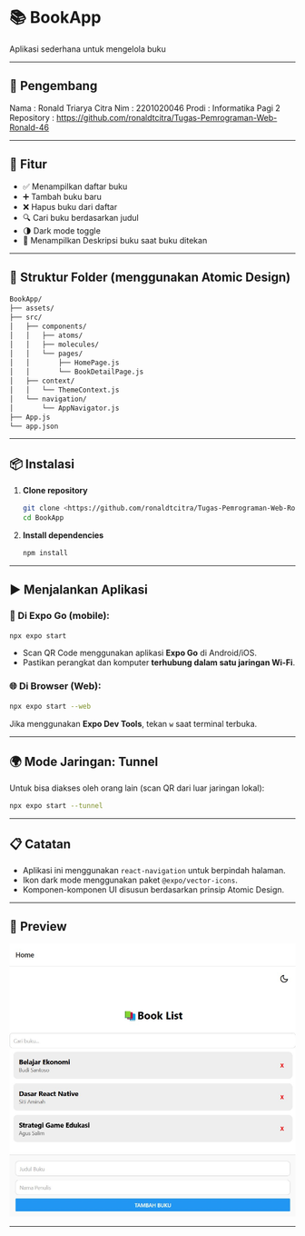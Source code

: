 
# 📚 BookApp

Aplikasi sederhana untuk mengelola buku

---

## 👤 Pengembang

Nama        : Ronald Triarya Citra
Nim         : 2201020046
Prodi       : Informatika Pagi 2
Repository  : https://github.com/ronaldtcitra/Tugas-Pemrograman-Web-Ronald-46

---

## 🚀 Fitur

- ✅ Menampilkan daftar buku
- ➕ Tambah buku baru
- ❌ Hapus buku dari daftar
- 🔍 Cari buku berdasarkan judul
- 🌗 Dark mode toggle 
- 📄 Menampilkan Deskripsi buku saat buku ditekan

---

## 📁 Struktur Folder (menggunakan Atomic Design)

```
BookApp/
├── assets/
├── src/
│   ├── components/
│   │   ├── atoms/
│   │   ├── molecules/
│   │   └── pages/
│   │       ├── HomePage.js
│   │       └── BookDetailPage.js
│   ├── context/
│   │   └── ThemeContext.js
│   └── navigation/
│       └── AppNavigator.js
├── App.js
└── app.json
```

---

## 📦 Instalasi

1. **Clone repository**
   ```bash
   git clone <https://github.com/ronaldtcitra/Tugas-Pemrograman-Web-Ronald-46>
   cd BookApp
   ```

2. **Install dependencies**
   ```bash
   npm install
   ```

---

## ▶️ Menjalankan Aplikasi

### 📱 Di Expo Go (mobile):

```bash
npx expo start
```

- Scan QR Code menggunakan aplikasi **Expo Go** di Android/iOS.
- Pastikan perangkat dan komputer **terhubung dalam satu jaringan Wi-Fi**.

### 🌐 Di Browser (Web):

```bash
npx expo start --web
```

Jika menggunakan **Expo Dev Tools**, tekan `w` saat terminal terbuka.

---

## 🌍 Mode Jaringan: Tunnel

Untuk bisa diakses oleh orang lain (scan QR dari luar jaringan lokal):

```bash
npx expo start --tunnel
```

---

## 📋 Catatan

- Aplikasi ini menggunakan `react-navigation` untuk berpindah halaman.
- Ikon dark mode menggunakan paket `@expo/vector-icons`.
- Komponen-komponen UI disusun berdasarkan prinsip Atomic Design.

---

## 📸 Preview

![BookApp Preview](./assets/screenshot.png)


---

